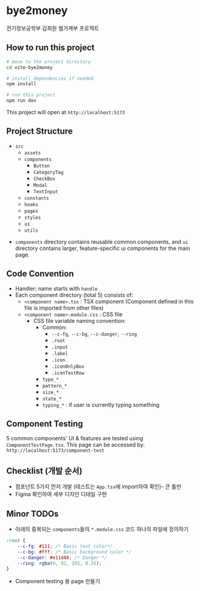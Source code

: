 # bye2money

전기정보공학부 김희원 웹가계부 프로젝트

## How to run this project

```bash
# move to the project directory
cd vite-bye2money

# install dependencies if needed
npm install

# run this project
npm run dev
```

This project will open at `http://localhost:5173`

## Project Structure

- `src`
  - `assets`
  - `components`
    - `Button`
    - `CategoryTag`
    - `CheckBox`
    - `Modal`
    - `TextInput`
  - `constants`
  - `hooks`
  - `pages`
  - `styles`
  - `ui`
  - `utils`

* `components` directory contains reusable common components, and `ui` directory contains larger, feature-specific ui components for the main page.

## Code Convention

- Handler: name starts with `handle`
- Each component directory (total 5) consists of:
  - `<component name>.tsx` : TSX component (Component defined in this file is imported from other files)
  - `<component name>.module.css` : CSS file
    - CSS file variable naming convention:
      - Common:
        - `--c-fg`, `--c-bg`, `--c-danger`, `--ring`
        - `.root`
        - `.input`
        - `.label`
        - `.icon`
        - `.iconOnlyBox`
        - `.iconTextRow`
      - `type_*`
      - `pattern_*`
      - `size_*`
      - `state_*`
      - `typing_*` : if user is currently typing something

## Component Testing

5 common components' UI & features are tested using `ComponentTestPage.tsx`. This page can be accessed by: `http://localhost:5173/component-test`

## Checklist (개발 순서)

- 컴포넌트 5가지 먼저 개발 (테스트는 `App.tsx`에 import하여 확인)- 큰 틀만
- Figma 확인하여 세부 디자인 디테일 구현

## Minor TODOs

- 아래의 중복되는 `components`들의 `*.module.css` 코드 하나의 파일에 정의하기

```css
:root {
	--c-fg: #111; /* Basic text color*/
	--c-bg: #fff; /* Basic background color */
	--c-danger: #e11d48; /* Danger */
	--ring: rgba(0, 92, 255, 0.35);
}
```

- Component testing 용 page 만들기
